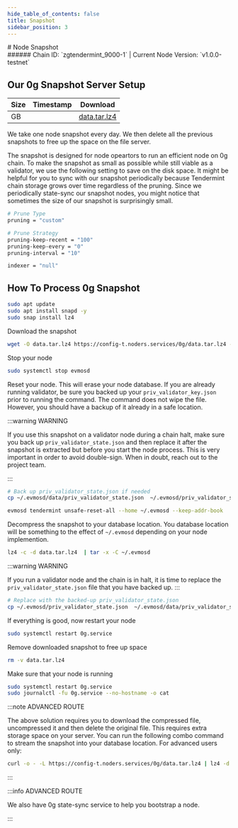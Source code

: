 ```yaml
---
hide_table_of_contents: false
title: Snapshot
sidebar_position: 3
---
```


<div class="h1-with-icon icon-0g">
# Node Snapshot
</div>
###### Chain ID: `zgtendermint_9000-1` | Current Node Version: `v1.0.0-testnet`

## Our 0g Snapshot Server Setup

| Size   | Timestamp    | Download                           |
|--------|--------------|------------------------------------|
|  GB |   | [data.tar.lz4](https://google.com) |


We take one node snapshot every day. We then delete all the previous snapshots to free up the space on the file server.

The snapshot is designed for node opeartors to run an efficient node on 0g chain. To make the snapshot as small as possible while still viable as a validator, we use the following setting to save on the disk space. It might be helpful for you to sync with our snapshot periodically because Tendermint chain storage grows over time regardless of the pruning. Since we periodically state-sync our snapshot nodes, you might notice that sometimes the size of our snapshot is surprisingly small.

```bash title="app.toml"
# Prune Type
pruning = "custom"

# Prune Strategy
pruning-keep-recent = "100"
pruning-keep-every = "0"
pruning-interval = "10"
```

```bash title="config.toml"
indexer = "null"
```

## How To Process 0g Snapshot
```bash
sudo apt update
sudo apt install snapd -y
sudo snap install lz4
```
Download the snapshot
```bash
wget -O data.tar.lz4 https://config-t.noders.services/0g/data.tar.lz4 --inet4-only
```
Stop your node
```bash
sudo systemctl stop evmosd
```
Reset your node. This will erase your node database. If you are already running validator, be sure you backed up your `priv_validator_key.json` prior to running the command. The command does not wipe the file. However, you should have a backup of it already in a safe location.

:::warning WARNING

If you use this snapshot on a validator node during a chain halt, make sure you back up `priv_validator_state.json` and then replace it after the snapshot is extracted but before you start the node process. This is very important in order to avoid double-sign. When in doubt, reach out to the project team.

:::

```bash
# Back up priv_validator_state.json if needed
cp ~/.evmosd/data/priv_validator_state.json  ~/.evmosd/priv_validator_state.json

evmosd tendermint unsafe-reset-all --home ~/.evmosd --keep-addr-book
```

Decompress the snapshot to your database location. You database location will be something to the effect of `~/.evmosd` depending on your node implemention.

```bash
lz4 -c -d data.tar.lz4  | tar -x -C ~/.evmosd
```

:::warning WARNING

If you run a validator node and the chain is in halt, it is time to replace the `priv_validator_state.json` file that you have backed up.
:::

```bash
# Replace with the backed-up priv_validator_state.json
cp ~/.evmosd/priv_validator_state.json  ~/.evmosd/data/priv_validator_state.json
```

If everything is good, now restart your node

```bash
sudo systemctl restart 0g.service
```

Remove downloaded snapshot to free up space

```bash
rm -v data.tar.lz4
```

Make sure that your node is running

```bash
sudo systemctl restart 0g.service
sudo journalctl -fu 0g.service --no-hostname -o cat
```

:::note ADVANCED ROUTE

The above solution requires you to download the compressed file, uncompressed it and then delete the original file. This requires extra storage space on your server. You can run the following combo command to stream the snapshot into your database location. For advanced users only:
```bash
curl -o - -L https://config-t.noders.services/0g/data.tar.lz4 | lz4 -d | tar -x -C ~/.evmosd
```

:::


:::info ADVANCED ROUTE

We also have 0g state-sync service to help you bootstrap a node.

:::
